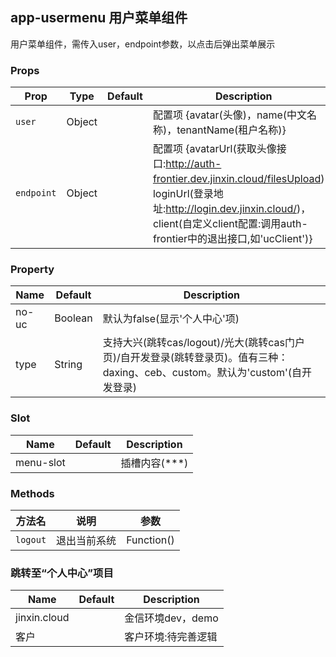 ## app-usermenu 用户菜单组件

用户菜单组件，需传入user，endpoint参数，以点击后弹出菜单展示

### Props

| Prop | Type | Default | Description |
|---|---|---|---|
| `user` | Object | | 配置项 {avatar(头像)，name(中文名称)，tenantName(租户名称)} |
| `endpoint` | Object | | 配置项 {avatarUrl(获取头像接口:http://auth-frontier.dev.jinxin.cloud/filesUpload)，loginUrl(登录地址:http://login.dev.jinxin.cloud/)，client(自定义client配置:调用auth-frontier中的退出接口,如'ucClient')} |

### Property

| Name | Default | Description |
|---|---|---|
| no-uc | Boolean | 默认为false(显示'个人中心'项) |
| type | String | 支持大兴(跳转cas/logout)/光大(跳转cas门户页)/自开发登录(跳转登录页)。值有三种：daxing、ceb、custom。默认为'custom'(自开发登录) |


### Slot

| Name | Default | Description |
|---|---|---|
| menu-slot | | 插槽内容(<a>***</a>) |

### Methods

| 方法名 | 说明 | 参数 |
|---|---|---|
| `logout` | 退出当前系统 | Function() |

### 跳转至“个人中心”项目

| Name | Default | Description |
|---|---|---|
| jinxin.cloud | | 金信环境dev，demo |
| 客户 | | 客户环境:待完善逻辑 |
